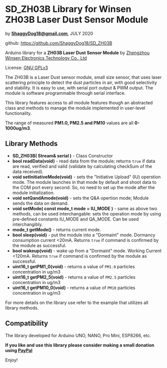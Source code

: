 # SD_ZH03B Library for Winsen ZH03B Laser Dust Sensor Module

by **ShaggyDog18@gmail.com**, JULY 2020

github: https://github.com/ShaggyDog18/SD_ZH03B

Arduino library for a **ZH03B Laser Dust Sensor Module** by [Zhengzhou Winsen Electronics Technology Co., Ltd](www.winsen-sensor.com)

License: [GNU GPLv3](https://choosealicense.com/licenses/gpl-3.0/)

The ZH03B is a Laser Dust sensor module, small size sensor, that uses laser scattering principle to detect the dust particles in air, with good selectivity and stability. It is easy to use, with serial port output & PWM output. The module is software programmable through serial interface.

This library features access to all module features though an abstracted class and methods to manage the module implemented in user-level functionality.

The range of measured **PM1.0, PM2.5 and PM10** values are all **0-1000ug/m3**.

## Library Methods

- **SD_ZH03B( Stream& serial )** - Class Constructor
- **bool readData(void)** - read data from the module; returns `true` if data are read, verified and valid (validate by calculating checkSum of the data received).
- **void setInitiativeMode(void)** - sets the "Initiative Upload" (IU) operstion mode. The module launches in that mode by default and shoot data to the COM port every second. So, no need to set up the mode after the module initialization.
- **void setQandAmode(void)** - sets the Q&A opertion mode; Module sends the data on demand.
- **void setMode( const mode_t mode = IU_MODE )** - same as above two methods, can be used interchangable: sets the operation mode by using pre-defined constants IU_MODE and QA_MODE. Can be used interchangibly. 
- **mode_t getMode()** - returns current mode.
- **bool sleep(void)** - put the module into a "Dormaint" mode. Dormancy consumption current <20mA. Returns `true` if command is confirmed by the module as successful.
- **bool wakeup(void)** - wake up from a "Dormaint" mode. Working Current <120mA. Returns `true` if command is confirmed by the module as successful.
- **uint16_t getPM1_0(void)** - returns a value of `PM1.0` particles concentration in ug/m3 
- **uint16_t getPM2_5(void)** - returns a value of `PM2.5` particles concentration in ug/m3 
- **uint16_t getPM10_0(void)** - returns a value of `PM10` particles concentration in ug/m3 

For more details on the library use refer to the example that utilizes all library methods.

## Compatibility

The library developed for Arduino UNO, NANO, Pro Mini, ESP8266, etc.

**If you like and use this library please consider making a small donation using [PayPal](https://paypal.me/shaggyDog18/3USD)**

Enjoy!
